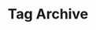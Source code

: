 ---
title: 'Tag Archive'
layout: 'layouts/feed.html'
pagination:
  data: collections
  size: 1
  alias: tag
  filter: ['all', 'nav', 'blog', 'rss'] # Filters out collections we don't want
permalink: '/tag/{{ tag | slug }}/'
---